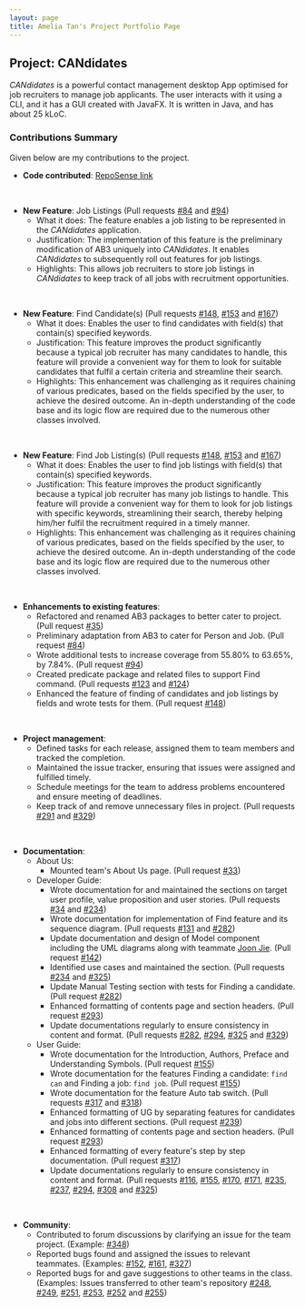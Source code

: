 ```yaml
---
layout: page
title: Amelia Tan's Project Portfolio Page
---
```


## Project: CANdidates

*CANdidates* is a powerful contact management desktop App optimised for job recruiters to manage job applicants.
The user interacts with it using a CLI, and it has a GUI created with JavaFX. It is written in Java, and has about 25 kLoC.

### Contributions Summary

Given below are my contributions to the project.

* **Code contributed**: [RepoSense link](https://nus-cs2103-ay2021s1.github.io/tp-dashboard/#search=ameliatjy&sort=groupTitle&sortWithin=title&since=2020-08-14&timeframe=commit&mergegroup=&groupSelect=groupByAuthors&breakdown=false&tabOpen=false)

<br>

* **New Feature**: Job Listings (Pull requests [\#84](https://github.com/AY2021S1-CS2103T-T17-3/tp/pull/84) and [\#94](https://github.com/AY2021S1-CS2103T-T17-3/tp/pull/94))
  * What it does: The feature enables a job listing to be represented in the *CANdidates* application.
  * Justification: The implementation of this feature is the preliminary modification of AB3 uniquely into *CANdidates*. It enables *CANdidates* to subsequently roll out features for job listings.
  * Highlights: This allows job recruiters to store job listings in *CANdidates* to keep track of all jobs with recruitment opportunities.

<br>


<div style="page-break-after: always;"></div>


* **New Feature**: Find Candidate(s) (Pull requests [\#148](https://github.com/AY2021S1-CS2103T-T17-3/tp/pull/148), [\#153](https://github.com/AY2021S1-CS2103T-T17-3/tp/pull/153) and [\#167](https://github.com/AY2021S1-CS2103T-T17-3/tp/pull/167))
  * What it does: Enables the user to find candidates with field(s) that contain(s) specified keywords.
  * Justification: This feature improves the product significantly because a typical job recruiter has many candidates to handle, this feature will provide a convenient way for them to look for suitable candidates that fulfil a certain criteria and streamline their search.
  * Highlights: This enhancement was challenging as it requires chaining of various predicates, based on the fields specified by the user, to achieve the desired outcome. An in-depth understanding of the code base and its logic flow are required due to the numerous other classes involved.

<br>

* **New Feature**: Find Job Listing(s) (Pull requests [\#148](https://github.com/AY2021S1-CS2103T-T17-3/tp/pull/148), [\#153](https://github.com/AY2021S1-CS2103T-T17-3/tp/pull/153) and [\#167](https://github.com/AY2021S1-CS2103T-T17-3/tp/pull/167))
  * What it does: Enables the user to find job listings with field(s) that contain(s) specified keywords.
  * Justification: This feature improves the product significantly because a typical job recruiter has many job listings to handle. This feature will provide a convenient way for them to look for job listings with specific keywords, streamlining their search, thereby helping him/her fulfil the recruitment required in a timely manner.
  * Highlights: This enhancement was challenging as it requires chaining of various predicates, based on the fields specified by the user, to achieve the desired outcome. An in-depth understanding of the code base and its logic flow are required due to the numerous other classes involved.

<br>

* **Enhancements to existing features**:
  * Refactored and renamed AB3 packages to better cater to project. (Pull request
  [\#35](https://github.com/AY2021S1-CS2103T-T17-3/tp/pull/35))
  * Preliminary adaptation from AB3 to cater for Person and Job. (Pull request
  [\#84](https://github.com/AY2021S1-CS2103T-T17-3/tp/pull/84))
  * Wrote additional tests to increase coverage from 55.80% to 63.65%, by 7.84%. (Pull request
  [\#94](https://github.com/AY2021S1-CS2103T-T17-3/tp/pull/94))
  * Created predicate package and related files to support Find command. (Pull requests
  [\#123](https://github.com/AY2021S1-CS2103T-T17-3/tp/pull/123) and
  [\#124](https://github.com/AY2021S1-CS2103T-T17-3/tp/pull/124))
  * Enhanced the feature of finding of candidates and job listings by fields and wrote tests for them. (Pull request
  [\#148](https://github.com/AY2021S1-CS2103T-T17-3/tp/pull/148))

<br>


<div style="page-break-after: always;"></div>


* **Project management**:
  * Defined tasks for each release, assigned them to team members and tracked the completion.
  * Maintained the issue tracker, ensuring that issues were assigned and fulfilled timely.
  * Schedule meetings for the team to address problems encountered and ensure meeting of deadlines.
  * Keep track of and remove unnecessary files in project. (Pull requests
  [\#291](https://github.com/AY2021S1-CS2103T-T17-3/tp/pull/291) and
  [\#329](https://github.com/AY2021S1-CS2103T-T17-3/tp/pull/329))

<br>

* **Documentation**:
  * About Us:
    * Mounted team's About Us page. (Pull request [\#33](https://github.com/AY2021S1-CS2103T-T17-3/tp/pull/33))
  * Developer Guide:
    * Wrote documentation for and maintained the sections on target user profile, value proposition and user stories. (Pull requests
    [\#34](https://github.com/AY2021S1-CS2103T-T17-3/tp/pull/34) and
    [\#234](https://github.com/AY2021S1-CS2103T-T17-3/tp/pull/234))
    * Wrote documentation for implementation of Find feature and its sequence diagram. (Pull requests
    [\#131](https://github.com/AY2021S1-CS2103T-T17-3/tp/pull/131) and
    [\#282](https://github.com/AY2021S1-CS2103T-T17-3/tp/pull/282))
    * Update documentation and design of Model component including the UML diagrams along with teammate [Joon Jie](https://ay2021s1-cs2103t-t17-3.github.io/tp/team/breadpeanutbutter.html). (Pull request
    [\#142](https://github.com/AY2021S1-CS2103T-T17-3/tp/pull/142))
    * Identified use cases and maintained the section. (Pull requests
    [\#234](https://github.com/AY2021S1-CS2103T-T17-3/tp/pull/234) and
    [\#325](https://github.com/AY2021S1-CS2103T-T17-3/tp/pull/325))
    * Update Manual Testing section with tests for Finding a candidate. (Pull request
    [\#282](https://github.com/AY2021S1-CS2103T-T17-3/tp/pull/282))
    * Enhanced formatting of contents page and section headers. (Pull request
    [\#293](https://github.com/AY2021S1-CS2103T-T17-3/tp/pull/293))
    * Update documentations regularly to ensure consistency in content and format. (Pull requests
    [\#282](https://github.com/AY2021S1-CS2103T-T17-3/tp/pull/282),
    [\#294](https://github.com/AY2021S1-CS2103T-T17-3/tp/pull/294),
    [\#325](https://github.com/AY2021S1-CS2103T-T17-3/tp/pull/325) and
    [\#329](https://github.com/AY2021S1-CS2103T-T17-3/tp/pull/329))
  * User Guide:
    * Wrote documentation for the Introduction, Authors, Preface and Understanding Symbols. (Pull request
    [\#155](https://github.com/AY2021S1-CS2103T-T17-3/tp/pull/155))
    * Wrote documentation for the features Finding a candidate: `find can` and Finding a job: `find job`. (Pull request
    [\#155](https://github.com/AY2021S1-CS2103T-T17-3/tp/pull/155))
    * Wrote documentation for the feature Auto tab switch. (Pull requests
    [\#317](https://github.com/AY2021S1-CS2103T-T17-3/tp/pull/317) and
    [\#318](https://github.com/AY2021S1-CS2103T-T17-3/tp/pull/318))
    * Enhanced formatting of UG by separating features for candidates and jobs into different sections. (Pull request
    [\#239](https://github.com/AY2021S1-CS2103T-T17-3/tp/pull/239))
    * Enhanced formatting of contents page and section headers. (Pull request
    [\#293](https://github.com/AY2021S1-CS2103T-T17-3/tp/pull/293))
    * Enhanced formatting of every feature's step by step documentation. (Pull request
    [\#317](https://github.com/AY2021S1-CS2103T-T17-3/tp/pull/317))
    * Update documentations regularly to ensure consistency in content and format. (Pull requests
    [\#116](https://github.com/AY2021S1-CS2103T-T17-3/tp/pull/116),
    [\#155](https://github.com/AY2021S1-CS2103T-T17-3/tp/pull/155),
    [\#170](https://github.com/AY2021S1-CS2103T-T17-3/tp/pull/170),
    [\#171](https://github.com/AY2021S1-CS2103T-T17-3/tp/pull/171),
    [\#235](https://github.com/AY2021S1-CS2103T-T17-3/tp/pull/235),
    [\#237](https://github.com/AY2021S1-CS2103T-T17-3/tp/pull/237),
    [\#294](https://github.com/AY2021S1-CS2103T-T17-3/tp/pull/294),
    [\#308](https://github.com/AY2021S1-CS2103T-T17-3/tp/pull/308) and
    [\#325](https://github.com/AY2021S1-CS2103T-T17-3/tp/pull/325))

<br>

* **Community**:
  * Contributed to forum discussions by clarifying an issue for the team project. (Example:
  [\#348](https://github.com/nus-cs2103-AY2021S1/forum/issues/348))
  * Reported bugs found and assigned the issues to relevant teammates. (Examples:
  [\#152](https://github.com/AY2021S1-CS2103T-T17-3/tp/issues/152),
  [\#161](https://github.com/AY2021S1-CS2103T-T17-3/tp/issues/161),
  [\#327](https://github.com/AY2021S1-CS2103T-T17-3/tp/issues/327))
  * Reported bugs for and gave suggestions to other teams in the class. (Examples: Issues transferred to other team's repository
  [\#248](https://github.com/AY2021S1-CS2103T-W15-4/tp/issues/248),
  [\#249](https://github.com/AY2021S1-CS2103T-W15-4/tp/issues/249),
  [\#251](https://github.com/AY2021S1-CS2103T-W15-4/tp/issues/251),
  [\#253](https://github.com/AY2021S1-CS2103T-W15-4/tp/issues/253),
  [\#252](https://github.com/AY2021S1-CS2103T-W15-4/tp/issues/252) and
  [\#255](https://github.com/AY2021S1-CS2103T-W15-4/tp/issues/255))
